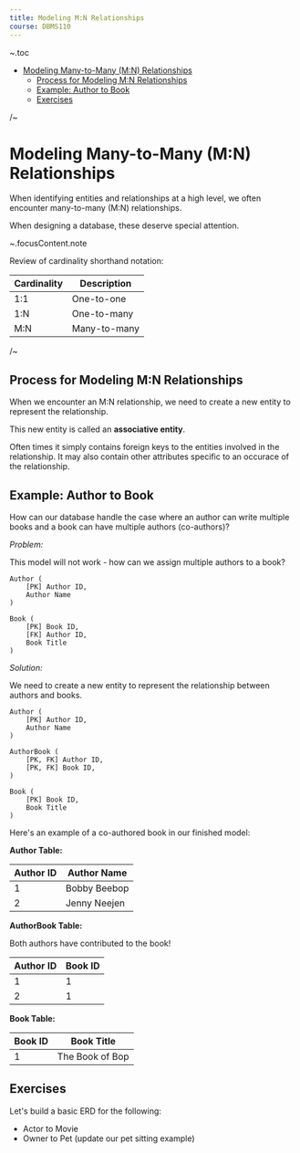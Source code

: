 ```yaml
---
title: Modeling M:N Relationships
course: DBMS110
---
```


~.toc

- [Modeling Many-to-Many (M:N) Relationships](#modeling-many-to-many-mn-relationships)
  - [Process for Modeling M:N Relationships](#process-for-modeling-mn-relationships)
  - [Example: Author to Book](#example-author-to-book)
  - [Exercises](#exercises)

/~

# Modeling Many-to-Many (M:N) Relationships

When identifying entities and relationships at a high level, we often encounter many-to-many (M:N) relationships.

When designing a database, these deserve special attention.

~.focusContent.note

Review of cardinality shorthand notation:

| Cardinality | Description  |
| ----------- | ------------ |
| 1:1         | One-to-one   |
| 1:N         | One-to-many  |
| M:N         | Many-to-many |

/~

## Process for Modeling M:N Relationships

When we encounter an M:N relationship, we need to create a new entity to represent the relationship.

This new entity is called an **associative entity**.

Often times it simply contains foreign keys to the entities involved in the relationship. It may also contain other attributes specific to an occurace of the relationship.

## Example: Author to Book

How can our database handle the case where an author can write multiple books and a book can have multiple authors (co-authors)?

_Problem:_

This model will not work - how can we assign multiple authors to a book?

```
Author (
    [PK] Author ID,
    Author Name
)

Book (
    [PK] Book ID,
    [FK] Author ID,
    Book Title
)
```

_Solution:_

We need to create a new entity to represent the relationship between authors and books.

```
Author (
    [PK] Author ID,
    Author Name
)

AuthorBook (
    [PK, FK] Author ID,
    [PK, FK] Book ID,
)

Book (
    [PK] Book ID,
    Book Title
)
```

Here's an example of a co-authored book in our finished model:

**Author Table:**

| Author ID | Author Name  |
| --------- | ------------ |
| 1         | Bobby Beebop |
| 2         | Jenny Neejen |

**AuthorBook Table:**

Both authors have contributed to the book!

| Author ID | Book ID |
| --------- | ------- |
| 1         | 1       |
| 2         | 1       |

**Book Table:**

| Book ID | Book Title      |
| ------- | --------------- |
| 1       | The Book of Bop |

## Exercises

Let's build a basic ERD for the following:

- Actor to Movie
- Owner to Pet (update our pet sitting example)
